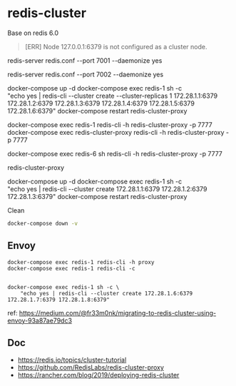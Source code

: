 # redis-cluster
Base on redis 6.0


> [ERR] Node 127.0.0.1:6379 is not configured as a cluster node.



redis-server redis.conf --port 7001  --daemonize yes

redis-server redis.conf --port 7002  --daemonize yes


docker-compose up -d
docker-compose exec redis-1 sh -c \
    "echo yes | redis-cli --cluster create --cluster-replicas 1 172.28.1.1:6379 172.28.1.2:6379 172.28.1.3:6379 172.28.1.4:6379 172.28.1.5:6379 172.28.1.6:6379"
docker-compose restart redis-cluster-proxy

docker-compose exec redis-1 redis-cli -h redis-cluster-proxy -p 7777
docker-compose exec redis-cluster-proxy redis-cli -h redis-cluster-proxy -p 7777

docker-compose exec redis-6 sh
redis-cli -h redis-cluster-proxy -p 7777

redis-cluster-proxy

docker-compose up -d
docker-compose exec redis-1 sh -c \
    "echo yes | redis-cli --cluster create 172.28.1.1:6379 172.28.1.2:6379 172.28.1.3:6379"
docker-compose restart redis-cluster-proxy


Clean
```bash
docker-compose down -v
```

## Envoy
```
docker-compose exec redis-1 redis-cli -h proxy
docker-compose exec redis-1 redis-cli -c


docker-compose exec redis-1 sh -c \
    "echo yes | redis-cli --cluster create 172.28.1.6:6379 172.28.1.7:6379 172.28.1.8:6379"
```

ref: https://medium.com/@fr33m0nk/migrating-to-redis-cluster-using-envoy-93a87ae79dc3

## Doc
- https://redis.io/topics/cluster-tutorial
- https://github.com/RedisLabs/redis-cluster-proxy
- https://rancher.com/blog/2019/deploying-redis-cluster
